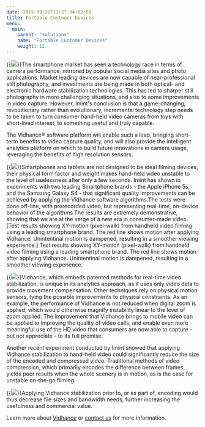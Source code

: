 ```yaml
---
date: 2015-09-22T11:27:34+02:00
title: Portable Customer Devices
menu:
  main:
    parent: "solutions"
    name: "Portable Customer Devices"
    weight: 12
---
```

{{<img src="img/solutions/portable-consumer-devices/phone_photography.jpg" class="small-image floatright">}}The smartphone market has seen a technology race in terms of camera performance, mirrored by popular social media sites and photo applications. Market leading devices are now capable of near-professional still photography, and investments are being made in both optical- and electronic hardware stabilization technologies. This has led to sharper still photography in more challenging situations, and also to some improvements in video capture. However, Imint's conclusion is that a game-changing, revolutionary rather than evolutionary, incremental technology step needs to be taken to turn consumer hand-held video cameras from toys with short-lived interest, to something useful and truly capable.
<!--more-->
The Vidhance® software platform will enable such a leap, bringing short-term benefits to video capture quality, and will also provide the intelligent analytics platform on which to build future innovations in camera usage, leveraging the benefits of high resolution sensors.

{{<img src="img/solutions/portable-consumer-devices/iphone4s_video.png" class="small-image floatright">}}Smartphones and tablets are not designed to be ideal filming devices; their physical form factor and weight makes hand-held video unstable to the level of uselessness after only a few seconds. Imint has shown in experiments with two leading Smartphone brands - the Apple iPhone 5s, and the Samsung Galaxy S4 - that significant quality improvements can be achieved by applying the Vidhance software algorithms.The tests were done off-line, with prerecorded video, but representing real-time, on-device behavior of the algorithms.The results are extremely demonstrative, showing that we are at the verge of a new era in consumer-made video.
[Test results showing XY-motion (pixel-walk) from handheld video filming using a leading smartphone brand. The red line shows motion after applying Vidhance. Unintentinal motion is dampened, resulting in a smoother viewing experience.] Test results showing XY-motion (pixel-walk) from handheld video filming using a leading smartphone brand. The red line shows motion after applying Vidhance. Unintentinal motion is dampened, resulting in a smoother viewing experience.

{{<img src="img/solutions/portable-consumer-devices/xy-galaxy.png" class="small-image floatright">}}Vidhance, which embeds patented methods for real-time video stabilization, is unique in its analytics approach, as it uses only video data to provide movement compensation. Other techniques rely on physical motion sensors, tying the possible improvements to physical constraints. As an example, the performance of Vidhance is not reduced when digital zoom is applied, which would otherwise magnify instability linear to the level of zoom applied.  The improvement that Vidhance brings to mobile video can be applied to improving the quality of video calls, and enable even more meaningful use of the HD video that consumers are now able to capture -  but not appreciate - to its full promise.

Another recent experiment conducted by Imint showed that applying Vidhance stabilization to hand-held video could significantly reduce the size of the encoded and compressed video. Traditional methods of video compression, which primarily encodes the difference between frames, yields poor results when the whole scenery is in motion, as is the case for unstable on-the-go filming.

{{<img src="img/solutions/portable-consumer-devices/compression_diagram.png" class="small-image floatright">}}Applying Vidhance stabilization prior to, or as part of, encoding would thus decrease file sizes and bandwidth needs, further increasing the usefulness and commercial value.

Learn more about [Vidhance](Vidhance "Vidhance") or [contact us](/imint.se/about/contact "contact") for more information.
